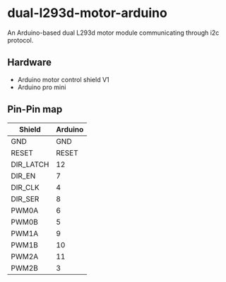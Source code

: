 # dual-l293d-motor-arduino
An Arduino-based dual L293d motor module communicating through i2c protocol.

Hardware
--------
- Arduino motor control shield V1
- Arduino pro mini

## Pin-Pin map
Shield|Arduino
-------|------
GND|GND
RESET|RESET
DIR_LATCH|12
DIR_EN|7
DIR_CLK|4
DIR_SER|8
PWM0A|6
PWM0B|5
PWM1A|9
PWM1B|10
PWM2A|11
PWM2B|3
